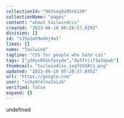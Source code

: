 ```yaml
---
collectionId: "9ktkng9a95n6199"
collectionName: "pages"
content: "about tailwindcss"
created: "2023-06-10 00:28:57.829Z"
division: []
id: "s35p2wh9w4mj4w1"
likes: []
name: "Tailwind"
tagline: "CSS for people who hate css"
tags: ["yd4ys091kfpxyde","8p5fnjif3a2opwb"]
thumbnail: "tailwindcss_iogTG59At1.png"
updated: "2023-06-10 05:28:57.845Z"
url: "https://google.com"
user: "sc6y8t4lna2nizb"
verified: false
expand: {}
---
```


undefined